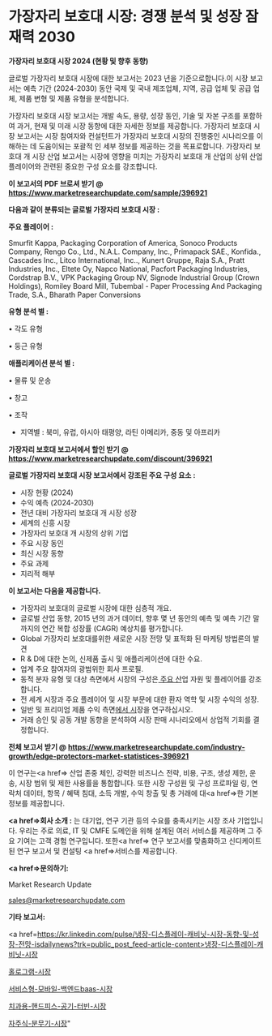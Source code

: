 # 가장자리 보호대 시장: 경쟁 분석 및 성장 잠재력 2030

<strong>가장자리 보호대 시장 2024 (현황 및 향후 동향)</strong>

글로벌 가장자리 보호대 시장에 대한 보고서는 2023 년을 기준으로합니다.이 시장 보고서는 예측 기간 (2024-2030) 동안 국제 및 국내 제조업체, 지역, 공급 업체 및 공급 업체, 제품 변형 및 제품 유형을 분석합니다.

가장자리 보호대 시장 보고서는 개발 속도, 용량, 성장 동인, 기술 및 자본 구조를 포함하여 과거, 현재 및 미래 시장 동향에 대한 자세한 정보를 제공합니다. 가장자리 보호대 시장 보고서는 시장 참여자와 컨설턴트가 가장자리 보호대 시장의 진행중인 시나리오를 이해하는 데 도움이되는 포괄적 인 세부 정보를 제공하는 것을 목표로합니다. 가장자리 보호대 개 시장 산업 보고서는 시장에 영향을 미치는 가장자리 보호대 개 산업의 상위 산업 플레이어와 관련된 중요한 구성 요소를 강조합니다.



<strong>이 보고서의 PDF 브로셔 받기 @ <a href=https://www.marketresearchupdate.com/sample/396921>https://www.marketresearchupdate.com/sample/396921</a></strong>



<strong>다음과 같이 분류되는 글로벌 가장자리 보호대 시장 :</strong>



<strong>주요 플레이어 :</strong>

Smurfit Kappa, Packaging Corporation of America, Sonoco Products Company, Rengo Co., Ltd., N.A.L. Company, Inc., Primapack SAE., Konfida., Cascades Inc., Litco International, Inc.., Kunert Gruppe, Raja S.A., Pratt Industries, Inc., Eltete Oy, Napco National, Pacfort Packaging Industries, Cordstrap B.V., VPK Packaging Group NV, Signode Industrial Group (Crown Holdings), Romiley Board Mill, Tubembal - Paper Processing And Packaging Trade, S.A., Bharath Paper Conversions



<strong>유형 분석 별 :</strong>

• 각도 유형

• 둥근 유형



<strong>애플리케이션 분석 별 :</strong>

• 물류 및 운송

• 창고

• 조작

<ul>
  <li>지역별 : 북미, 유럽, 아시아 태평양, 라틴 아메리카, 중동 및 아프리카</li>
</ul>


<strong>가장자리 보호대 보고서에서 할인 받기 @ <a href=https://www.marketresearchupdate.com/discount/396921>https://www.marketresearchupdate.com/discount/396921</a></strong>



<strong>글로벌 가장자리 보호대 시장 보고서에서 강조된 주요 구성 요소 :</strong>
<ul>
  <li>시장 현황 (2024)</li>
  <li>수익 예측 (2024-2030)</li>
  <li>전년 대비 가장자리 보호대 개 시장 성장</li>
  <li>세계의 신흥 시장</li>
  <li>가장자리 보호대 개 시장의 상위 기업</li>
  <li>주요 시장 동인</li>
  <li>최신 시장 동향</li>
  <li>주요 과제</li>
  <li>지리적 해부</li>
</ul>


<strong>이 보고서는 다음을 제공합니다.</strong>
<ul>
  <li>가장자리 보호대의 글로벌 시장에 대한 심층적 개요.</li>
  <li>글로벌 산업 동향, 2015 년의 과거 데이터, 향후 몇 년 동안의 예측 및 예측 기간 말까지의 연간 복합 성장률 (CAGR) 예상치를 평가합니다.</li>
  <li>Global 가장자리 보호대를위한 새로운 시장 전망 및 표적화 된 마케팅 방법론의 발견</li>
  <li>R &amp; D에 대한 논의, 신제품 출시 및 애플리케이션에 대한 수요.</li>
  <li>업계 주요 참여자의 광범위한 회사 프로필.</li>
  <li>동적 분자 유형 및 대상 측면에서 시장의 구성은<a href=> 주요 산</a>업 자원 및 플레이어를 강조합니다.</li>
  <li>전 세계 시장과 주요 플레이어 및 시장 부문에 대한 환자 역학 및 시장 수익의 성장.</li>
  <li>일반 및 프리미엄 제품 수익 측면<a href=>에서 시</a>장을 연구하십시오.</li>
  <li>거래 승인 및 공동 개발 동향을 분석하여 시장 판매 시나리오에서 상업적 기회를 결정합니다.</li>
</ul>



<strong>전체 보고서 받기 @ <a href=https://www.marketresearchupdate.com/industry-growth/edge-protectors-market-statistices-396921>https://www.marketresearchupdate.com/industry-growth/edge-protectors-market-statistices-396921</a></strong>

이 연구는<a href=> 산업 존중</a> 체인, 강력한 비즈니스 전략, 비용, 구조, 생성 제한, 운송, 시장 범위 및 제한 사용률을 통합합니다. 또한 시장 구성원 및 구성 프로파일 링, 연락처 데이터, 항목 / 혜택 침대, 소득 개발, 수익 창출 및 총 거래에 대<a href=>한 기본 </a>정보를 제공합니다.



<strong><a href=>회사 소</a>개 :</strong>
는 대기업, 연구 기관 등의 수요를 충족시키는 시장 조사 기업입니다. 우리는 주로 의료, IT 및 CMFE 도메인을 위해 설계된 여러 서비스를 제공하며 그 주요 기여는 고객 경험 연구입니다. 또한<a href=> 연구 보</a>고서를 맞춤화하고 신디케이트 된 연구 보고서 및 컨설팅 <a href=>서비스</a>를 제공합니다.



<strong><a href=>문의하기:</a></strong>

Market Research Update

sales@marketresearchupdate.com



<strong>기타 보고서:</strong>

<a href=https://kr.linkedin.com/pulse/냉장-디스플레이-캐비닛-시장-동향-및-성장-전망-isdailynews?trk=public_post_feed-article-content>냉장-디스플레이-캐비닛-시장</a>

<a href=https://www.linkedin.com/pulse/홀로그램-시장-현재-및-미래-성장-2029-consumer-connection-compendium-ana/>홀로그램-시장</a>

<a href=https://www.linkedin.com/pulse/서비스형-모바일-백엔드baas-시장-진입-전략-및-위험-평가2029년-isdailynews-5ybdc/>서비스형-모바일-백엔드baas-시장</a>

<a href=https://www.linkedin.com/pulse/치과용-핸드피스-공기-터빈-시장-규모-및-성장-2023-analytics-alchemy-360-analysis-kqugf/>치과용-핸드피스-공기-터빈-시장</a>

<a href=https://www.linkedin.com/pulse/자주식-분무기-시장-규모-및-성장-2023-consumer-connection-chronicles-24--fft0c/>자주식-분무기-시장</a>"
